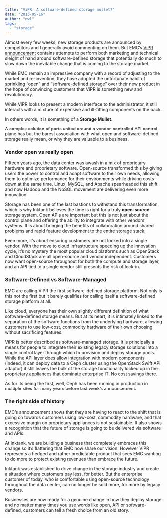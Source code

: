 ```yaml
---
title: "ViPR: A software-defined storage mullet?"
date: "2013-05-16"
author: "nwl"
tags: 
  - "storage"
---
```


Almost every few weeks, new storage products are announced by competitors and I generally avoid commenting on them. But EMC’s [ViPR announcement](http://pulseblog.emc.com/2013/05/06/introducing-emc-vipr-software-defined-storage/) contains attempts to perform both marketing and technical sleight of hand around software-defined storage that potentially do much to slow down the inevitable change that is coming to the storage market.

While EMC remain an impressive company with a record of adjusting to the market and re-invention, they have adopted the unfortunate habit of sprinkling “open” and “software-defined storage” over their new product in the hope of convincing customers that ViPR is something new and revolutionary.

While ViPR looks to present a modern interface to the administrator, it still interacts with a mixture of expensive and ill-fitting components on the back.

In others words, it is something of a **Storage Mullet**.

A complex solution of parts united around a vendor-controlled API control plane has but the barest association with what open and software-defined storage really mean, or why they are valuable to a business.

### Vendor open vs really open

Fifteen years ago, the data center was awash in a mix of proprietary hardware and proprietary software. Open-source transformed this by giving users the power to control and adapt software to their own needs, allowing them to optimize performance for their environments while driving costs down at the same time. Linux, MySQL, and Apache spearheaded this shift and now Hadoop and the NoSQL movement are delivering even more innovation.

Storage has been one of the last bastions to withstand this transformation, which is why Inktank believes the time is right for a truly **open-source** storage system. Open APIs are important but this is not just about the control plane and offering the ability to integrate with other vendors’ systems. It is about bringing the benefits of collaboration around shared problems and rapid feature development to the entire storage stack.

Even more, it’s about ensuring customers are not locked into a single vendor. With the move to cloud infrastructure speeding up the innovation cycle, it’s no mystery the most popular cloud platforms such as OpenStack and CloudStack are all open-source and vendor independent. Customers now want open-source throughout for both the compute and storage layer, and an API tied to a single vendor still presents the risk of lock-in.

### Software-Defined vs Software-Managed

EMC are calling ViPR the first software-defined storage platform. Not only is this not the first but it barely qualifies for calling itself a software-defined storage platform at all.

Like cloud, everyone has their own slightly different definition of what software-defined storage means. But at its heart, it is intimately linked to the separation of the software functions from the underlying hardware, allowing customers to use low-cost, commodity hardware of their own choosing without sacrificing features.

ViPR is better described as software-managed storage. It is principally a means for people to integrate their existing legacy storage solutions into a single control layer through which to provision and deploy storage pools. While the API layer does allow integration with modern components (indeed, it can deploy data to a Ceph cluster using the OpenStack Swift API adaptor) it still leaves the bulk of the storage functionality locked up in the proprietary appliances that dominate enterprise IT. No cost savings there.

As for its being the first, well, Ceph has been running in production in multiple sites for many years before last week’s announcement.

### The right side of history

EMC’s announcement shows that they are having to react to the shift that is going on towards customers using low-cost, commodity hardware, and that excessive margin on proprietary appliances is not sustainable. It also shows a recognition that the future of storage is going to be delivered via software and APIs.

At Inktank, we are building a business that completely embraces this change so it’s flattering that EMC now share our vision. However ViPR represents a hedged and rather predictable product that sees EMC wanting to do more to protect existing revenues than embrace the future.

Inktank was established to drive change in the storage industry and create a situation where customers pay less, for better. But the enterprise customer of today, who is comfortable using open-source technology throughout the data center, can no longer be sold more, for more by legacy vendors.

Businesses are now ready for a genuine change in how they deploy storage and no matter many times you use words like open, API or software-defined, customers can tell a fresh choice from an old story.


